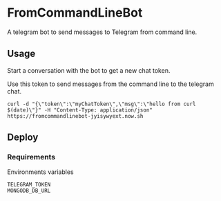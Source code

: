 # FromCommandLineBot

A telegram bot to send messages to Telegram from command line.

## Usage

Start a conversation with the bot to get a new chat token.

Use this token to send messages from the command line to the telegram chat.

    curl -d "{\"token\":\"myChatToken\",\"msg\":\"hello from curl $(date)\"}" -H "Content-Type: application/json" https://fromcommandlinebot-jyisywyext.now.sh

## Deploy

### Requirements

Environments variables

    TELEGRAM_TOKEN
    MONGODB_DB_URL
